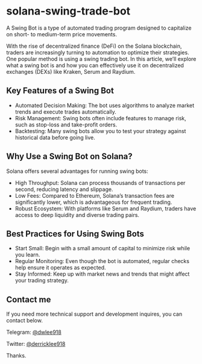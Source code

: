 # solana-swing-trade-bot
A Swing Bot is a type of automated trading program designed to capitalize on short- to medium-term price movements.


With the rise of decentralized finance (DeFi) on the Solana blockchain, traders are increasingly turning to automation to optimize their strategies. One popular method is using a swing trading bot. In this article, we’ll explore what a swing bot is and how you can effectively use it on decentralized exchanges (DEXs) like Kraken, Serum and Raydium.

## Key Features of a Swing Bot
- Automated Decision Making: The bot uses algorithms to analyze market trends and execute trades automatically.
- Risk Management: Swing bots often include features to manage risk, such as stop-loss and take-profit orders.
- Backtesting: Many swing bots allow you to test your strategy against historical data before going live.

## Why Use a Swing Bot on Solana?
Solana offers several advantages for running swing bots:

- High Throughput: Solana can process thousands of transactions per second, reducing latency and slippage.
- Low Fees: Compared to Ethereum, Solana’s transaction fees are significantly lower, which is advantageous for frequent trading.
- Robust Ecosystem: With platforms like Serum and Raydium, traders have access to deep liquidity and diverse trading pairs.


## Best Practices for Using Swing Bots
- Start Small: Begin with a small amount of capital to minimize risk while you learn.
- Regular Monitoring: Even though the bot is automated, regular checks help ensure it operates as expected.
- Stay Informed: Keep up with market news and trends that might affect your trading strategy.

## Contact me
If you need more technical support and development inquires, you can contact below.

Telegram: [@dwlee918](https://t.me/@dwlee918)

Twitter: [@derricklee918](https://x.com/derricklee918)

Thanks.